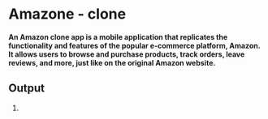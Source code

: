 # Amazone - clone 
#### An Amazon clone app is a mobile application that replicates the functionality and features of the popular e-commerce platform, Amazon. It allows users to browse and purchase products, track orders, leave reviews, and more, just like on the original Amazon website.

## Output
1.  